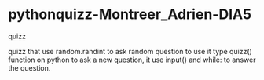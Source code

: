 # pythonquizz-Montreer_Adrien-DIA5
quizz

quizz that use random.randint to ask random question 
to use it type quizz() function on python to ask a new question, it use input() and while: to answer the question.
